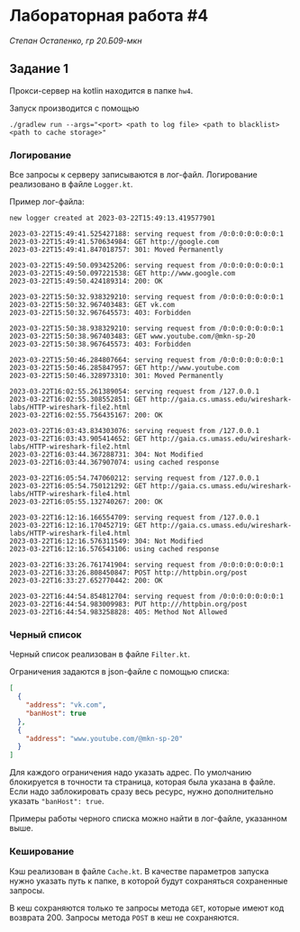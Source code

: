# Лабораторная работа #4
*Степан Остапенко, гр 20.Б09-мкн*

## Задание 1

Прокси-сервер на kotlin находится в папке `hw4`.

Запуск производится с помощью
```shell
./gradlew run --args="<port> <path to log file> <path to blacklist> <path to cache storage>"
```

### Логирование

Все запросы к серверу записываются в лог-файл. Логирование реализовано в файле `Logger.kt`.

Пример лог-файла:
```text
new logger created at 2023-03-22T15:49:13.419577901

2023-03-22T15:49:41.525427188: serving request from /0:0:0:0:0:0:0:1
2023-03-22T15:49:41.570634984: GET http://google.com
2023-03-22T15:49:41.847018757: 301: Moved Permanently

2023-03-22T15:49:50.093425206: serving request from /0:0:0:0:0:0:0:1
2023-03-22T15:49:50.097221538: GET http://www.google.com
2023-03-22T15:49:50.424189314: 200: OK

2023-03-22T15:50:32.938329210: serving request from /0:0:0:0:0:0:0:1
2023-03-22T15:50:32.967403483: GET vk.com
2023-03-22T15:50:32.967645573: 403: Forbidden

2023-03-22T15:50:38.938329210: serving request from /0:0:0:0:0:0:0:1
2023-03-22T15:50:38.967403483: GET www.youtube.com/@mkn-sp-20
2023-03-22T15:50:38.967645573: 403: Forbidden

2023-03-22T15:50:46.284807664: serving request from /0:0:0:0:0:0:0:1
2023-03-22T15:50:46.285847957: GET http://www.youtube.com
2023-03-22T15:50:46.328973310: 301: Moved Permanently

2023-03-22T16:02:55.261389054: serving request from /127.0.0.1
2023-03-22T16:02:55.308552851: GET http://gaia.cs.umass.edu/wireshark-labs/HTTP-wireshark-file2.html
2023-03-22T16:02:55.756435167: 200: OK

2023-03-22T16:03:43.834303076: serving request from /127.0.0.1
2023-03-22T16:03:43.905414652: GET http://gaia.cs.umass.edu/wireshark-labs/HTTP-wireshark-file2.html
2023-03-22T16:03:44.367288731: 304: Not Modified
2023-03-22T16:03:44.367907074: using cached response

2023-03-22T16:05:54.747060212: serving request from /127.0.0.1
2023-03-22T16:05:54.750121292: GET http://gaia.cs.umass.edu/wireshark-labs/HTTP-wireshark-file4.html
2023-03-22T16:05:55.132740267: 200: OK

2023-03-22T16:12:16.166554709: serving request from /127.0.0.1
2023-03-22T16:12:16.170452719: GET http://gaia.cs.umass.edu/wireshark-labs/HTTP-wireshark-file4.html
2023-03-22T16:12:16.576311549: 304: Not Modified
2023-03-22T16:12:16.576543106: using cached response

2023-03-22T16:33:26.761741904: serving request from /0:0:0:0:0:0:0:1
2023-03-22T16:33:26.808450847: POST http://httpbin.org/post
2023-03-22T16:33:27.652770442: 200: OK

2023-03-22T16:44:54.854812704: serving request from /0:0:0:0:0:0:0:1
2023-03-22T16:44:54.983009983: PUT http:///httpbin.org/post
2023-03-22T16:44:54.983258828: 405: Method Not Allowed
```

### Черный список

Черный список реализован в файле `Filter.kt`.

Ограничения задаются в json-файле с помощью списка:
```json
[
  {
    "address": "vk.com",
    "banHost": true
  },
  {
    "address": "www.youtube.com/@mkn-sp-20"
  }
]
```

Для каждого ограничения надо указать адрес. По умолчанию блокируется в точности та страница, которая была указана в файле. Если надо заблокировать сразу весь ресурс, нужно дополнительно указать `"banHost": true`.

Примеры работы черного списка можно найти в лог-файле, указанном выше.

### Кеширование

Кэш реализован в файле `Cache.kt`. В качестве параметров запуска нужно указать путь к папке, в которой будут сохраняться сохраненные запросы.

В кеш сохраняются только те запросы метода `GET`, которые имеют код возврата 200. Запросы метода `POST` в кеш не сохраняются.